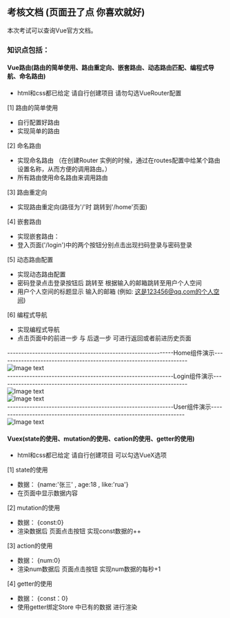 ## 考核文档 (页面丑了点 你喜欢就好)
本次考试可以查询Vue官方文档。
### 知识点包括：  
#### Vue路由(路由的简单使用、路由重定向、嵌套路由、动态路由匹配、编程式导航、命名路由)
- html和css都已给定 请自行创建项目 请勿勾选VueRouter配置

 [1] 路由的简单使用   
- 自行配置好路由
- 实现简单的路由

 [2] 命名路由  
 - 实现命名路由 （在创建Router 实例的时候，通过在routes配置中给某个路由设置名称，从而方便的调用路由。）  
 - 所有路由使用命名路由来调用路由   

 [3] 路由重定向  
 - 实现路由重定向(路径为'/'时 跳转到'/home'页面)  

 [4] 嵌套路由  
 - 实现嵌套路由：  
 - 登入页面('/login')中的两个按钮分别点击出现扫码登录与密码登录  

 [5] 动态路由配置  
 - 实现动态路由配置 
 - 密码登录点击登录按钮后 跳转至 根据输入的邮箱跳转至用户个人空间  
 - 用户个人空间的标题显示 输入的邮箱 (例如: 这是123456@qq.com的个人空间)  
 
 [6] 编程式导航  
 - 实现编程式导航   
 - 点击页面中的前进一步 与 后退一步 可进行返回或者前进历史页面  
 


------------------------------------------------------------Home组件演示--------------------------------------------------------------------  
 ![Image text](../img/home.png)  
------------------------------------------------------------Login组件演示--------------------------------------------------------------------  
 ![Image text](../img/login1.png)  
 ![Image text](../img/login2.png)  
------------------------------------------------------------User组件演示--------------------------------------------------------------------  
 ![Image text](../img/user.png)  
 


#### Vuex(state的使用、mutation的使用、cation的使用、getter的使用)
- html和css都已给定 请自行创建项目 可以勾选VueX选项

 [1] state的使用    
- 数据： {name:'张三' , age:18 , like:'rua'}  
- 在页面中显示数据内容    

 [2] mutation的使用    
- 数据： {const:0}   
- 渲染数据后 页面点击按钮 实现const数据的++     


 [3] action的使用  
- 数据： {num:0}    
- 渲染num数据后 页面点击按钮 实现num数据的每秒+1  

 [4] getter的使用    
- 数据： {const：0}  
- 使用getter绑定Store 中已有的数据 进行渲染  